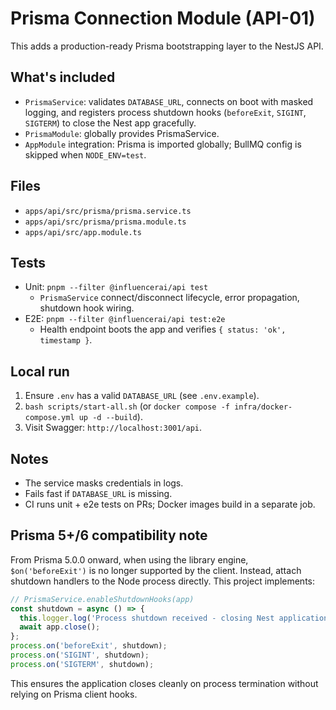﻿# Prisma Connection Module (API-01)

This adds a production-ready Prisma bootstrapping layer to the NestJS API.

## What's included

- `PrismaService`: validates `DATABASE_URL`, connects on boot with masked logging, and registers process shutdown hooks (`beforeExit`, `SIGINT`, `SIGTERM`) to close the Nest app gracefully.
- `PrismaModule`: globally provides PrismaService.
- `AppModule` integration: Prisma is imported globally; BullMQ config is skipped when `NODE_ENV=test`.

## Files

- `apps/api/src/prisma/prisma.service.ts`
- `apps/api/src/prisma/prisma.module.ts`
- `apps/api/src/app.module.ts`

## Tests

- Unit: `pnpm --filter @influencerai/api test`
  - `PrismaService` connect/disconnect lifecycle, error propagation, shutdown hook wiring.
- E2E: `pnpm --filter @influencerai/api test:e2e`
  - Health endpoint boots the app and verifies `{ status: 'ok', timestamp }`.

## Local run

1. Ensure `.env` has a valid `DATABASE_URL` (see `.env.example`).
2. `bash scripts/start-all.sh` (or `docker compose -f infra/docker-compose.yml up -d --build`).
3. Visit Swagger: `http://localhost:3001/api`.

## Notes

- The service masks credentials in logs.
- Fails fast if `DATABASE_URL` is missing.
- CI runs unit + e2e tests on PRs; Docker images build in a separate job.

## Prisma 5+/6 compatibility note

From Prisma 5.0.0 onward, when using the library engine, `$on('beforeExit')` is no longer supported by the client. Instead, attach shutdown handlers to the Node process directly. This project implements:

```ts
// PrismaService.enableShutdownHooks(app)
const shutdown = async () => {
  this.logger.log('Process shutdown received - closing Nest application');
  await app.close();
};
process.on('beforeExit', shutdown);
process.on('SIGINT', shutdown);
process.on('SIGTERM', shutdown);
```

This ensures the application closes cleanly on process termination without relying on Prisma client hooks.
